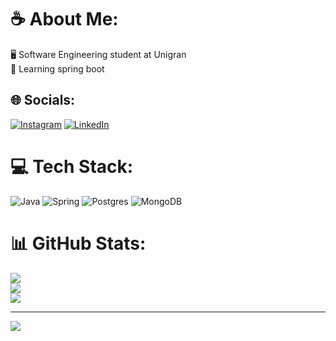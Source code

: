 # ☕ About Me:
🖥️ Software Engineering student at Unigran<br>🍃 Learning spring boot


## 🌐 Socials:
[![Instagram](https://img.shields.io/badge/Instagram-%23E4405F.svg?logo=Instagram&logoColor=white)](https://instagram.com/c.ananiasr) [![LinkedIn](https://img.shields.io/badge/LinkedIn-%230077B5.svg?logo=linkedin&logoColor=white)](https://linkedin.com/in/cauaananias) 

# 💻 Tech Stack:
![Java](https://img.shields.io/badge/java-%23ED8B00.svg?style=for-the-badge&logo=openjdk&logoColor=white) ![Spring](https://img.shields.io/badge/spring-%236DB33F.svg?style=for-the-badge&logo=spring&logoColor=white) ![Postgres](https://img.shields.io/badge/postgres-%23316192.svg?style=for-the-badge&logo=postgresql&logoColor=white) ![MongoDB](https://img.shields.io/badge/MongoDB-%23468FDB.svg?style=for-the-badge&logo=mongodb&logoColor=white)



# 📊 GitHub Stats:
![](https://github-readme-stats.vercel.app/api?username=caua-ananias&theme=gruvbox&hide_border=false&include_all_commits=false&count_private=false)<br/>
![](https://github-readme-streak-stats.herokuapp.com/?user=caua-ananias&theme=gruvbox&hide_border=false)<br/>
![](https://github-readme-stats.vercel.app/api/top-langs/?username=caua-ananias&theme=gruvbox&hide_border=false&include_all_commits=false&count_private=false&layout=compact)

---
[![](https://visitcount.itsvg.in/api?id=caua-ananias&icon=0&color=0)](https://visitcount.itsvg.in)

